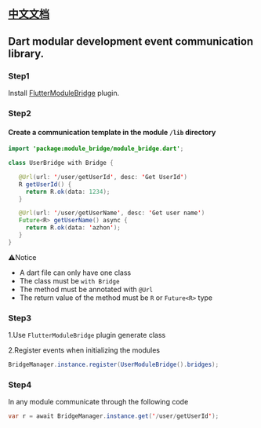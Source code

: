 ## [中文文档](https://github.com/azhon/module_bridge/blob/main/README-zh.md)

## Dart modular development event communication library.

### Step1

Install [FlutterModuleBridge](https://plugins.jetbrains.com/plugin/6351-dart) plugin.

### Step2
#### Create a communication template in the module `/lib` directory

```java
import 'package:module_bridge/module_bridge.dart';

class UserBridge with Bridge {

   @Url(url: '/user/getUserId', desc: 'Get UserId')
   R getUserId() {
     return R.ok(data: 1234);
   }

   @Url(url: '/user/getUserName', desc: 'Get user name')
   Future<R> getUserName() async {
     return R.ok(data: 'azhon');
   }
}
```
⚠️Notice
- A dart file can only have one class
- The class must be `with Bridge`
- The method must be annotated with `@Url`
- The return value of the method must be `R` or `Future<R>` type

### Step3

1.Use `FlutterModuleBridge` plugin generate class

2.Register events when initializing the modules

```java
BridgeManager.instance.register(UserModuleBridge().bridges);
```

### Step4
In any module communicate through the following code

```java
var r = await BridgeManager.instance.get('/user/getUserId');
```
